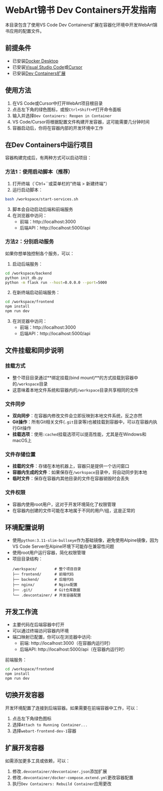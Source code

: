 # WebArt锦书 Dev Containers开发指南

本目录包含了使用VS Code Dev Containers扩展在容器化环境中开发WebArt锦书应用的配置文件。

## 前提条件

- 已安装[Docker Desktop](https://www.docker.com/products/docker-desktop)
- 已安装[Visual Studio Code](https://code.visualstudio.com/)或[Cursor](https://cursor.sh/)
- 已安装[Dev Containers扩展](https://marketplace.visualstudio.com/items?itemName=ms-vscode-remote.remote-containers)

## 使用方法

1. 在VS Code或Cursor中打开WebArt项目根目录
2. 点击左下角的绿色图标，或按`Ctrl+Shift+P`打开命令面板
3. 输入并选择`Dev Containers: Reopen in Container`
4. VS Code/Cursor将根据配置文件构建开发容器，这可能需要几分钟时间
5. 容器启动后，你将在容器内部的开发环境中工作

## 在Dev Containers中运行项目

容器构建完成后，有两种方式可以启动项目：

### 方法1：使用启动脚本（推荐）

1. 打开终端（`Ctrl+``或菜单栏的"终端 > 新建终端"）
2. 运行启动脚本：
```bash
bash /workspace/start-services.sh
```
3. 脚本会自动启动后端和前端服务
4. 在浏览器中访问：
   - 前端：http://localhost:3000
   - 后端API：http://localhost:5000/api

### 方法2：分别启动服务

如果你想单独控制各个服务，可以：

1. 启动后端服务：
```bash
cd /workspace/backend
python init_db.py
python -m flask run --host=0.0.0.0 --port=5000
```

2. 在新终端启动前端服务：
```bash
cd /workspace/frontend
npm install
npm run dev
```

3. 在浏览器中访问：
   - 前端：http://localhost:3000
   - 后端API：http://localhost:5000/api

## 文件挂载和同步说明

### 挂载方式

- 整个项目目录通过**绑定挂载(bind mount)**的方式挂载到容器中的`/workspace`目录
- 这意味着本地文件系统和容器内的`/workspace`目录共享相同的文件

### 文件同步

- **双向同步**：在容器内修改文件会立即反映到本地文件系统，反之亦然
- **Git操作**：所有Git相关文件(`.git`目录等)也被挂载到容器中，可以在容器内执行Git操作
- **挂载选项**：使用`:cached`挂载选项可以提高性能，尤其是在Windows和macOS上

### 文件存储位置

- **挂载的文件**：存储在本地机器上，容器只是提供一个访问窗口
- **容器内生成的文件**：如果保存在`/workspace`目录中，将自动同步到本地
- **临时文件**：保存在容器内其他目录的文件在容器销毁时会丢失

### 文件权限

- 容器内使用root用户，这对于开发环境简化了权限管理
- 在容器内创建的文件可能在本地属于不同的用户/组，这是正常的

## 环境配置说明

- 使用`python:3.11-slim-bullseye`作为基础镜像，避免使用Alpine镜像，因为VS Code Server在Alpine环境下可能存在兼容性问题
- 使用root用户运行容器，简化权限管理
- 项目目录结构：
  ```
  /workspace/        # 整个项目目录
  ├── frontend/      # 前端代码
  ├── backend/       # 后端代码
  ├── nginx/         # Nginx配置
  ├── .git/          # Git仓库数据
  └── .devcontainer/ # 开发容器配置
  ```

## 开发工作流

- 主要代码在后端容器中打开
- 可以通过终端访问容器内环境
- 端口映射已配置，你可以在浏览器中访问:
  - 前端: http://localhost:3000（在容器内运行时）
  - 后端API: http://localhost:5000/api（在容器内运行时）


前端服务：

```bash
cd /workspace/frontend
npm install
npm run dev
```

## 切换开发容器

开发环境配置了连接到后端容器。如果需要在前端容器中工作，可以：

1. 点击左下角绿色图标
2. 选择`Attach to Running Container...`
3. 选择`webart-frontend-dev-1`容器

## 扩展开发容器

如需添加更多工具或依赖，可以：

1. 修改`.devcontainer/devcontainer.json`添加扩展
2. 修改`.devcontainer/docker-compose.extend.yml`更改容器配置
3. 执行`Dev Containers: Rebuild Container`应用更改 
